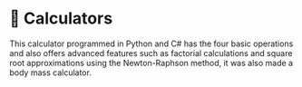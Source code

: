 # 🧮 **Calculators** 

This calculator programmed in Python and C# has the four basic operations and also offers advanced features such as factorial calculations and square root approximations using the Newton-Raphson method, it was also made a body mass calculator.
